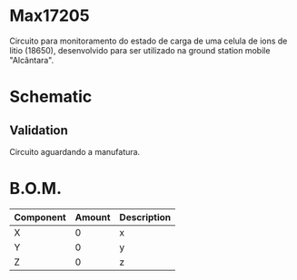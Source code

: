 # Max17205

Circuito para monitoramento do estado de carga de uma celula de ions de litio (18650), desenvolvido para ser utilizado na ground station mobile "Alcântara".

# Schematic



## Validation

Circuito aguardando a manufatura.


# B.O.M.
|Component|Amount|Description|
|--|--|--|
|X|0|x|
|Y|0|y|
|Z|0|z|
